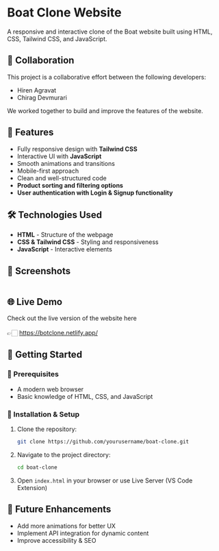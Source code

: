 # Boat Clone Website

A responsive and interactive clone of the Boat website built using HTML, CSS, Tailwind CSS, and JavaScript.


## 🤝 Collaboration
This project is a collaborative effort between the following developers:

- Hiren Agravat
- Chirag Devmurari

We worked together to build and improve the features of the website.


## 🚀 Features

- Fully responsive design with **Tailwind CSS**
- Interactive UI with **JavaScript**
- Smooth animations and transitions
- Mobile-first approach
- Clean and well-structured code
- **Product sorting and filtering options**
- **User authentication with Login & Signup functionality**

## 🛠️ Technologies Used

- **HTML** - Structure of the webpage
- **CSS & Tailwind CSS** - Styling and responsiveness
- **JavaScript** - Interactive elements

## 📸 Screenshots
<img href="https://drive.google.com/file/d/1RqDdSJSPodUZM3HEfDitebo7paqmnrNM/view" /> 

## 🌐 Live Demo

Check out the live version of the website here
<br/><br/> 👉🏻 https://botclone.netlify.app/

## 🚀 Getting Started

### 📌 Prerequisites
- A modern web browser
- Basic knowledge of HTML, CSS, and JavaScript

### 🔧 Installation & Setup

1. Clone the repository:
   ```bash
   git clone https://github.com/yourusername/boat-clone.git
   ```

2. Navigate to the project directory:
   ```bash
   cd boat-clone
   ```

3. Open `index.html` in your browser or use Live Server (VS Code Extension)

## 🎯 Future Enhancements
- Add more animations for better UX
- Implement API integration for dynamic content
- Improve accessibility & SEO



